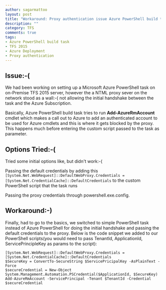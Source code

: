 ```yaml
---
author: sagarmattoo
layout: post
title: "Workaround: Proxy authentication issue Azure PowerShell build task for TFS 2015"
description: ""
category: TFS
comments: true
tags:
- Azure PowerShell build task
- TFS 2015 
- Azure Deployment
- Proxy authentication
---
```


## Issue:-( ##
We had been working on setting up a Microsoft Azure PowerShell task on on-Premise TFS 2015 server, however the a NTML proxy sever on the network stood as a wall:-( not allowing the initial handshake between the task and the Azure Subscription.

Basically, Azure PowerShell build task tries to run **Add-AzureRmAccount** cmdlet which makes a call out to Azure to add an authenticated account to be used for Azure cmdlets and this is where it gets blocked by the proxy. This happens much before entering the custom script passed to the task as parameter.

## Options Tried:-( ##
Tried some initial options like, but didn't work:-(

Passing the default credentials by adding this `[System.Net.WebRequest]::DefaultWebProxy.Credentials = 
[System.Net.CredentialCache]::DefaultCredentials` to the custom PowerShell script that the task runs	  

Passing the proxy credentials through powershell.exe.config.

## Workaround:-) ##

Finally, had to go to the basics, we switched to simple PowerShell task instead of Azure PowerShell for doing the initial handshake and passing the default credentials to the proxy. Below is the code snippet we added to our PowerShell scripts(you would need to pass TenantId, ApplicationId, ServicePrincipleKey as params to the script):

    [System.Net.WebRequest]::DefaultWebProxy.Credentials = [System.Net.CredentialCache]::DefaultCredentials
    $SecureKey = ConvertTo-SecureString $ServicePricipalKey -AsPlainText -Force
    $secureCredential = New-Object System.Management.Automation.PSCredential($ApplicationId, $SecureKey)
    Add-AzureRmAccount -ServicePrincipal -Tenant $TenantId -Credential $secureCredential

